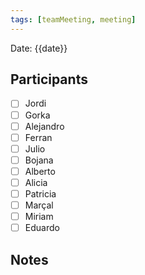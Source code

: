 ```yaml
---
tags: [teamMeeting, meeting]
---
```


Date: {{date}}

## Participants

- [ ] Jordi
- [ ] Gorka
- [ ] Alejandro
- [ ] Ferran
- [ ] Julio
- [ ] Bojana
- [ ] Alberto
- [ ] Alicia
- [ ] Patricia
- [ ] Marçal
- [ ] Miriam
- [ ] Eduardo

## Notes